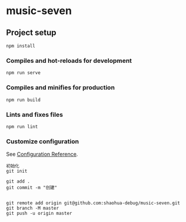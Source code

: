 # music-seven

## Project setup
```
npm install
```

### Compiles and hot-reloads for development
```
npm run serve
```

### Compiles and minifies for production
```
npm run build
```

### Lints and fixes files
```
npm run lint
```

### Customize configuration
See [Configuration Reference](https://cli.vuejs.org/config/).

```
初始化
git init

git add .
git commit -m "创建"


git remote add origin git@github.com:shaohua-debug/music-seven.git
git branch -M master
git push -u origin master

```
